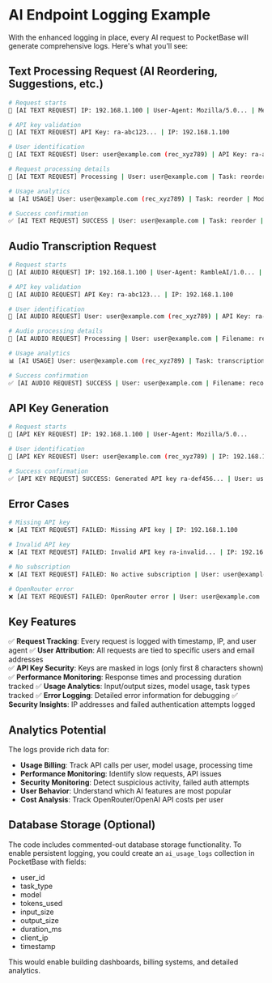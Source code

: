 # AI Endpoint Logging Example

With the enhanced logging in place, every AI request to PocketBase will generate comprehensive logs. Here's what you'll see:

## Text Processing Request (AI Reordering, Suggestions, etc.)

```bash
# Request starts
🤖 [AI TEXT REQUEST] IP: 192.168.1.100 | User-Agent: Mozilla/5.0... | Method: POST

# API key validation
🔐 [AI TEXT REQUEST] API Key: ra-abc123... | IP: 192.168.1.100

# User identification
👤 [AI TEXT REQUEST] User: user@example.com (rec_xyz789) | API Key: ra-abc123... | IP: 192.168.1.100

# Request processing details
📝 [AI TEXT REQUEST] Processing | User: user@example.com | Task: reorder | Model: anthropic/claude-3.5-sonnet | Prompt Length: 1234 chars | System Prompt Length: 567 chars | IP: 192.168.1.100

# Usage analytics
📊 [AI USAGE] User: user@example.com (rec_xyz789) | Task: reorder | Model: anthropic/claude-3.5-sonnet | Input: 1234 | Output: 2345 | Duration: 3.2s | IP: 192.168.1.100

# Success confirmation
✅ [AI TEXT REQUEST] SUCCESS | User: user@example.com | Task: reorder | Model: anthropic/claude-3.5-sonnet | Response Length: 2345 chars | Duration: 3.2s | IP: 192.168.1.100
```

## Audio Transcription Request

```bash
# Request starts
🎵 [AI AUDIO REQUEST] IP: 192.168.1.100 | User-Agent: RambleAI/1.0... | Method: POST

# API key validation
🔐 [AI AUDIO REQUEST] API Key: ra-abc123... | IP: 192.168.1.100

# User identification  
👤 [AI AUDIO REQUEST] User: user@example.com (rec_xyz789) | API Key: ra-abc123... | IP: 192.168.1.100

# Audio processing details
🎵 [AI AUDIO REQUEST] Processing | User: user@example.com | Filename: recording.wav | Audio Size: 1024 KB | IP: 192.168.1.100

# Usage analytics
📊 [AI USAGE] User: user@example.com (rec_xyz789) | Task: transcription | Model: whisper-1 | Input: 1024 | Output: 3456 | Duration: 15.7s | IP: 192.168.1.100

# Success confirmation
✅ [AI AUDIO REQUEST] SUCCESS | User: user@example.com | Filename: recording.wav | Audio: 1024 KB | Transcript: 3456 chars | Words: 432 | Duration: 15.7s | IP: 192.168.1.100
```

## API Key Generation

```bash
# Request starts
🔑 [API KEY REQUEST] IP: 192.168.1.100 | User-Agent: Mozilla/5.0...

# User identification
👤 [API KEY REQUEST] User: user@example.com (rec_xyz789) | IP: 192.168.1.100

# Success confirmation
✅ [API KEY REQUEST] SUCCESS: Generated API key ra-def456... | User: user@example.com | IP: 192.168.1.100
```

## Error Cases

```bash
# Missing API key
❌ [AI TEXT REQUEST] FAILED: Missing API key | IP: 192.168.1.100

# Invalid API key
❌ [AI TEXT REQUEST] FAILED: Invalid API key ra-invalid... | IP: 192.168.1.100 | Error: API key not found or inactive

# No subscription
❌ [AI TEXT REQUEST] FAILED: No active subscription | User: user@example.com | IP: 192.168.1.100

# OpenRouter error
❌ [AI TEXT REQUEST] FAILED: OpenRouter error | User: user@example.com | Task: reorder | Model: anthropic/claude-3.5-sonnet | Duration: 1.2s | IP: 192.168.1.100 | Error: rate limit exceeded
```

## Key Features

✅ **Request Tracking**: Every request is logged with timestamp, IP, and user agent
✅ **User Attribution**: All requests are tied to specific users and email addresses  
✅ **API Key Security**: Keys are masked in logs (only first 8 characters shown)
✅ **Performance Monitoring**: Response times and processing duration tracked
✅ **Usage Analytics**: Input/output sizes, model usage, task types tracked
✅ **Error Logging**: Detailed error information for debugging
✅ **Security Insights**: IP addresses and failed authentication attempts logged

## Analytics Potential

The logs provide rich data for:
- **Usage Billing**: Track API calls per user, model usage, processing time
- **Performance Monitoring**: Identify slow requests, API issues
- **Security Monitoring**: Detect suspicious activity, failed auth attempts
- **User Behavior**: Understand which AI features are most popular
- **Cost Analysis**: Track OpenRouter/OpenAI API costs per user

## Database Storage (Optional)

The code includes commented-out database storage functionality. To enable persistent logging, you could create an `ai_usage_logs` collection in PocketBase with fields:
- user_id
- task_type  
- model
- tokens_used
- input_size
- output_size
- duration_ms
- client_ip
- timestamp

This would enable building dashboards, billing systems, and detailed analytics.